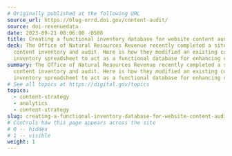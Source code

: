 ```yaml
---
# Originally published at the following URL
source_url: https://blog-nrrd.doi.gov/content-audit/
source: doi-revenuedata
date: 2023-09-21 08:06:00 -0500
title: Creating a functional inventory database for website content audits
deck: The Office of Natural Resources Revenue recently completed a site-wide
  content inventory and audit. Here is how they modified an existing content
  inventory spreadsheet to act as a functional database for enhancing content throughout the site.
summary: The Office of Natural Resources Revenue recently completed a site-wide
  content inventory and audit. Here is how they modified an existing content
  inventory spreadsheet to act as a functional database for enhancing content throughout the site.
# See all topics at https://digital.gov/topics
topics:
  - content-strategy
  - analytics
  - content-strategy
slug: creating-a-functional-inventory-database-for-website-content-audits
# Controls how this page appears across the site
# 0 -- hidden
# 1 -- visible
weight: 1
---
```


